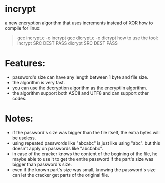 # incrypt
a new encryption algorithm that uses increments instead of XOR
how to compile for linux:
>gcc incrypt.c -o incrypt
>gcc dicrypt.c -o dicrypt
how to use the tool:
incrypt SRC DEST PASS
dicrypt SRC DEST PASS
# Features:
- password's size can have any length between 1 byte and file size.
- the algorithm is very fast.
- you can use the decryption algorithm as the encryptiin algorithm.
- the algorithm support both ASCII and UTF8 and can support other codes.
# Notes:
- if the password's size was bigger than the file itself, the extra bytes will be useless.
- using repeated passwords like "abcabc" is just like using "abc". but this doesn't apply on passwords like "abc0abc".
- in case of the cracker knows the content of the begining of the file, he maybe able to use it to get the entire password if the part's size was bigger than password's size.
- even if the known part's size was small, knowing the password's size can let the cracker get parts of the original file.
